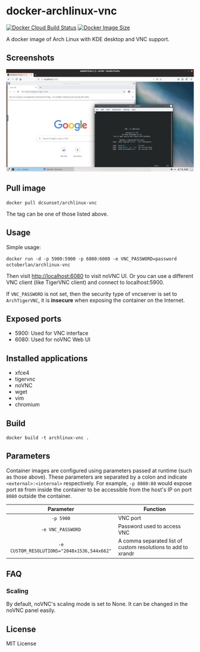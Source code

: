 # docker-archlinux-vnc

[![Docker Cloud Build Status](https://img.shields.io/docker/cloud/build/octoberlan/archlinux-vnc)](https://hub.docker.com/r/octoberlan/archlinux-vnc)
[![Docker Image Size](https://badgen.net/docker/size/octoberlan/archlinux-vnc)](https://hub.docker.com/r/octoberlan/archlinux-vnc)

A docker image of Arch Linux with KDE desktop and VNC support.

## Screenshots

![Figure 1](./screenshots/1.png)


## Pull image

```
docker pull dcsunset/archlinux-vnc
```

The tag can be one of those listed above.

## Usage

Simple usage:

```
docker run -d -p 5900:5900 -p 6080:6080 -e VNC_PASSWORD=password octoberlan/archlinux-vnc
```

Then visit <http://localhost:6080> to visit noVNC UI.
Or you can use a different VNC client (like TigerVNC client)
and connect to localhost:5900.

If `VNC_PASSWORD` is not set,
then the security type of vncserver is set to `ArchTigerVNC`,
it is **insecure** when exposing the container on the Internet.

## Exposed ports

* 5900: Used for VNC interface
* 6080: Used for noVNC Web UI

## Installed applications

<!-- * plasma-meta
* kde-accessibility-meta
* kde-system-meta
* konsole -->
* xfce4
* tigervnc
* noVNC
* wget
* vim
* chromium

## Build

```
docker build -t archlinux-vnc .
```


## Parameters

Container images are configured using parameters passed at runtime (such as those above). These parameters are separated by a colon and indicate `<external>:<internal>` respectively. For example, `-p 8080:80` would expose port `80` from inside the container to be accessible from the host's IP on port `8080` outside the container.

| Parameter | Function |
| :----: | --- |
| `-p 5900` | VNC port |
| `-e VNC_PASSWORD` | Password used to access VNC |
| `-e CUSTOM_RESOLUTIONS="2048x1536,544x662"` | A comma separated list of custom resolutions to add to xrandr |


## FAQ

### Scaling

By default, noVNC's scaling mode is set to None.
It can be changed in the noVNC panel easily.


## License

MIT License
